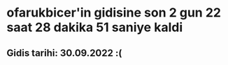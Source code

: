 # ofarukbicer'in gidisine son 2 gun 22 saat 28 dakika 51 saniye kaldi

## Gidis tarihi: 30.09.2022 :(